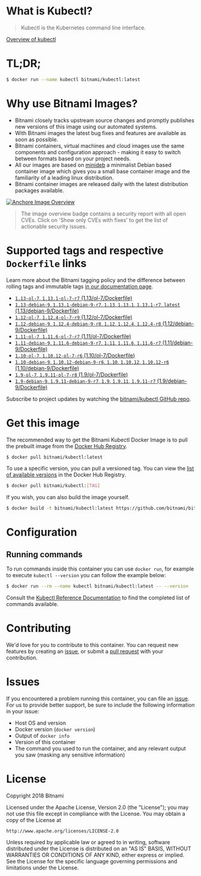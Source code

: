 
# What is Kubectl?

> Kubectl is the Kubernetes command line interface.

[Overview of kubectl](https://kubernetes.io/docs/reference/kubectl/overview/)

# TL;DR;

```bash
$ docker run --name kubectl bitnami/kubectl:latest
```

# Why use Bitnami Images?

* Bitnami closely tracks upstream source changes and promptly publishes new versions of this image using our automated systems.
* With Bitnami images the latest bug fixes and features are available as soon as possible.
* Bitnami containers, virtual machines and cloud images use the same components and configuration approach - making it easy to switch between formats based on your project needs.
* All our images are based on [minideb](https://github.com/bitnami/minideb) a minimalist Debian based container image which gives you a small base container image and the familiarity of a leading linux distribution.
* Bitnami container images are released daily with the latest distribution packages available.

[![Anchore Image Overview](https://anchore.io/service/badges/image/d78d91421e4ccd244f2d91414ea8261cca8468562ae55ab5d184a3739a3cebc5)](https://anchore.io/image/dockerhub/bitnami%2Fkubectl%3Alatest#security)

> The image overview badge contains a security report with all open CVEs. Click on 'Show only CVEs with fixes' to get the list of actionable security issues.

# Supported tags and respective `Dockerfile` links

Learn more about the Bitnami tagging policy and the difference between rolling tags and immutable tags [in our documentation page](https://docs.bitnami.com/containers/how-to/understand-rolling-tags-containers/).


* [`1.13-ol-7`, `1.13.1-ol-7-r7` (1.13/ol-7/Dockerfile)](https://github.com/bitnami/bitnami-docker-kubectl/blob/1.13.1-ol-7-r7/1.13/ol-7/Dockerfile)
* [`1.13-debian-9`, `1.13.1-debian-9-r7`, `1.13`, `1.13.1`, `1.13.1-r7`, `latest` (1.13/debian-9/Dockerfile)](https://github.com/bitnami/bitnami-docker-kubectl/blob/1.13.1-debian-9-r7/1.13/debian-9/Dockerfile)
* [`1.12-ol-7`, `1.12.4-ol-7-r9` (1.12/ol-7/Dockerfile)](https://github.com/bitnami/bitnami-docker-kubectl/blob/1.12.4-ol-7-r9/1.12/ol-7/Dockerfile)
* [`1.12-debian-9`, `1.12.4-debian-9-r8`, `1.12`, `1.12.4`, `1.12.4-r8` (1.12/debian-9/Dockerfile)](https://github.com/bitnami/bitnami-docker-kubectl/blob/1.12.4-debian-9-r8/1.12/debian-9/Dockerfile)
* [`1.11-ol-7`, `1.11.6-ol-7-r7` (1.11/ol-7/Dockerfile)](https://github.com/bitnami/bitnami-docker-kubectl/blob/1.11.6-ol-7-r7/1.11/ol-7/Dockerfile)
* [`1.11-debian-9`, `1.11.6-debian-9-r7`, `1.11`, `1.11.6`, `1.11.6-r7` (1.11/debian-9/Dockerfile)](https://github.com/bitnami/bitnami-docker-kubectl/blob/1.11.6-debian-9-r7/1.11/debian-9/Dockerfile)
* [`1.10-ol-7`, `1.10.12-ol-7-r6` (1.10/ol-7/Dockerfile)](https://github.com/bitnami/bitnami-docker-kubectl/blob/1.10.12-ol-7-r6/1.10/ol-7/Dockerfile)
* [`1.10-debian-9`, `1.10.12-debian-9-r6`, `1.10`, `1.10.12`, `1.10.12-r6` (1.10/debian-9/Dockerfile)](https://github.com/bitnami/bitnami-docker-kubectl/blob/1.10.12-debian-9-r6/1.10/debian-9/Dockerfile)
* [`1.9-ol-7`, `1.9.11-ol-7-r8` (1.9/ol-7/Dockerfile)](https://github.com/bitnami/bitnami-docker-kubectl/blob/1.9.11-ol-7-r8/1.9/ol-7/Dockerfile)
* [`1.9-debian-9`, `1.9.11-debian-9-r7`, `1.9`, `1.9.11`, `1.9.11-r7` (1.9/debian-9/Dockerfile)](https://github.com/bitnami/bitnami-docker-kubectl/blob/1.9.11-debian-9-r7/1.9/debian-9/Dockerfile)

Subscribe to project updates by watching the [bitnami/kubectl GitHub repo](https://github.com/bitnami/bitnami-docker-kubectl).

# Get this image

The recommended way to get the Bitnami Kubectl Docker Image is to pull the prebuilt image from the [Docker Hub Registry](https://hub.docker.com/r/bitnami/kubectl).

```bash
$ docker pull bitnami/kubectl:latest
```

To use a specific version, you can pull a versioned tag. You can view the [list of available versions](https://hub.docker.com/r/bitnami/kubectl/tags/) in the Docker Hub Registry.

```bash
$ docker pull bitnami/kubectl:[TAG]
```

If you wish, you can also build the image yourself.

```bash
$ docker build -t bitnami/kubectl:latest https://github.com/bitnami/bitnami-docker-kubectl.git
```

# Configuration

## Running commands

To run commands inside this container you can use `docker run`, for example to execute `kubectl --version` you can follow the example below:

```bash
$ docker run --rm --name kubectl bitnami/kubectl:latest -- --version
```

Consult the [Kubectl Reference Documentation](https://kubernetes.io/docs/reference/generated/kubectl/kubectl-commands) to find the completed list of commands available.

# Contributing

We'd love for you to contribute to this container. You can request new features by creating an [issue](https://github.com/bitnami/bitnami-docker-kubectl/issues), or submit a [pull request](https://github.com/bitnami/bitnami-docker-kubectl/pulls) with your contribution.

# Issues

If you encountered a problem running this container, you can file an [issue](https://github.com/bitnami/bitnami-docker-kubectl/issues). For us to provide better support, be sure to include the following information in your issue:

- Host OS and version
- Docker version (`docker version`)
- Output of `docker info`
- Version of this container
- The command you used to run the container, and any relevant output you saw (masking any sensitive information)

# License

Copyright 2018 Bitnami

Licensed under the Apache License, Version 2.0 (the "License");
you may not use this file except in compliance with the License.
You may obtain a copy of the License at

    http://www.apache.org/licenses/LICENSE-2.0

Unless required by applicable law or agreed to in writing, software
distributed under the License is distributed on an "AS IS" BASIS,
WITHOUT WARRANTIES OR CONDITIONS OF ANY KIND, either express or implied.
See the License for the specific language governing permissions and
limitations under the License.
